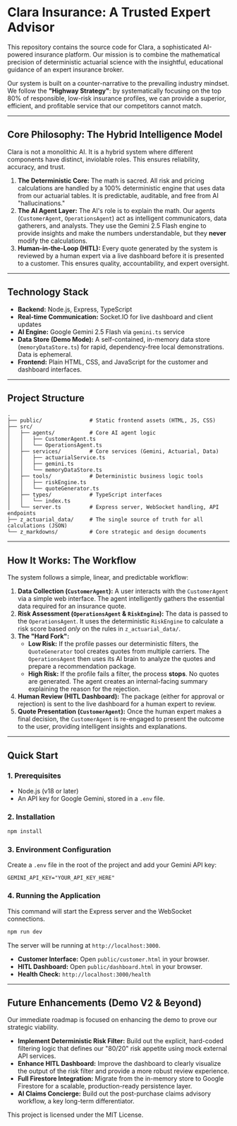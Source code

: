 # Clara Insurance: A Trusted Expert Advisor

This repository contains the source code for Clara, a sophisticated AI-powered insurance platform. Our mission is to combine the mathematical precision of deterministic actuarial science with the insightful, educational guidance of an expert insurance broker.

Our system is built on a counter-narrative to the prevailing industry mindset. We follow the **"Highway Strategy"**: by systematically focusing on the top 80% of responsible, low-risk insurance profiles, we can provide a superior, efficient, and profitable service that our competitors cannot match.

---

## Core Philosophy: The Hybrid Intelligence Model

Clara is not a monolithic AI. It is a hybrid system where different components have distinct, inviolable roles. This ensures reliability, accuracy, and trust.

1.  **The Deterministic Core:** The math is sacred. All risk and pricing calculations are handled by a 100% deterministic engine that uses data from our actuarial tables. It is predictable, auditable, and free from AI "hallucinations."
2.  **The AI Agent Layer:** The AI's role is to explain the math. Our agents (`CustomerAgent`, `OperationsAgent`) act as intelligent communicators, data gatherers, and analysts. They use the Gemini 2.5 Flash engine to provide insights and make the numbers understandable, but they **never** modify the calculations.
3.  **Human-in-the-Loop (HITL):** Every quote generated by the system is reviewed by a human expert via a live dashboard before it is presented to a customer. This ensures quality, accountability, and expert oversight.

---

## Technology Stack

-   **Backend:** Node.js, Express, TypeScript
-   **Real-time Communication:** Socket.IO for live dashboard and client updates
-   **AI Engine:** Google Gemini 2.5 Flash via `gemini.ts` service
-   **Data Store (Demo Mode):** A self-contained, in-memory data store (`memoryDataStore.ts`) for rapid, dependency-free local demonstrations. Data is ephemeral.
-   **Frontend:** Plain HTML, CSS, and JavaScript for the customer and dashboard interfaces.

---

## Project Structure

```
.
├── public/               # Static frontend assets (HTML, JS, CSS)
├── src/
│   ├── agents/           # Core AI agent logic
│   │   ├── CustomerAgent.ts
│   │   └── OperationsAgent.ts
│   ├── services/         # Core services (Gemini, Actuarial, Data)
│   │   ├── actuarialService.ts
│   │   ├── gemini.ts
│   │   └── memoryDataStore.ts
│   ├── tools/            # Deterministic business logic tools
│   │   ├── riskEngine.ts
│   │   └── quoteGenerator.ts
│   ├── types/            # TypeScript interfaces
│   │   └── index.ts
│   └── server.ts         # Express server, WebSocket handling, API endpoints
├── z_actuarial_data/     # The single source of truth for all calculations (JSON)
└── z_markdowns/          # Core strategic and design documents
```

---

## How It Works: The Workflow

The system follows a simple, linear, and predictable workflow:

1.  **Data Collection (`CustomerAgent`):** A user interacts with the `CustomerAgent` via a simple web interface. The agent intelligently gathers the essential data required for an insurance quote.
2.  **Risk Assessment (`OperationsAgent` & `RiskEngine`):** The data is passed to the `OperationsAgent`. It uses the deterministic `RiskEngine` to calculate a risk score based *only* on the rules in `z_actuarial_data/`.
3.  **The "Hard Fork":**
    *   **Low Risk:** If the profile passes our deterministic filters, the `QuoteGenerator` tool creates quotes from multiple carriers. The `OperationsAgent` then uses its AI brain to analyze the quotes and prepare a recommendation package.
    *   **High Risk:** If the profile fails a filter, the process **stops**. No quotes are generated. The agent creates an internal-facing summary explaining the reason for the rejection.
4.  **Human Review (HITL Dashboard):** The package (either for approval or rejection) is sent to the live dashboard for a human expert to review.
5.  **Quote Presentation (`CustomerAgent`):** Once the human expert makes a final decision, the `CustomerAgent` is re-engaged to present the outcome to the user, providing intelligent insights and explanations.

---

## Quick Start

### 1. Prerequisites
- Node.js (v18 or later)
- An API key for Google Gemini, stored in a `.env` file.

### 2. Installation
```bash
npm install
```

### 3. Environment Configuration
Create a `.env` file in the root of the project and add your Gemini API key:
```
GEMINI_API_KEY="YOUR_API_KEY_HERE"
```

### 4. Running the Application
This command will start the Express server and the WebSocket connections.
```bash
npm run dev
```
The server will be running at `http://localhost:3000`.

-   **Customer Interface:** Open `public/customer.html` in your browser.
-   **HITL Dashboard:** Open `public/dashboard.html` in your browser.
-   **Health Check:** `http://localhost:3000/health`

---

## Future Enhancements (Demo V2 & Beyond)

Our immediate roadmap is focused on enhancing the demo to prove our strategic viability.

-   **Implement Deterministic Risk Filter:** Build out the explicit, hard-coded filtering logic that defines our "80/20" risk appetite using mock external API services.
-   **Enhance HITL Dashboard:** Improve the dashboard to clearly visualize the output of the risk filter and provide a more robust review experience.
-   **Full Firestore Integration:** Migrate from the in-memory store to Google Firestore for a scalable, production-ready persistence layer.
-   **AI Claims Concierge:** Build out the post-purchase claims advisory workflow, a key long-term differentiator.

This project is licensed under the MIT License. 